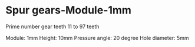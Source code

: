 # Spur gears-Module-1mm

Prime number gear teeth
11 to 97 teeth

Module: 1mm
Height: 10mm
Pressure angle: 20 degree
Hole diameter: 5mm

